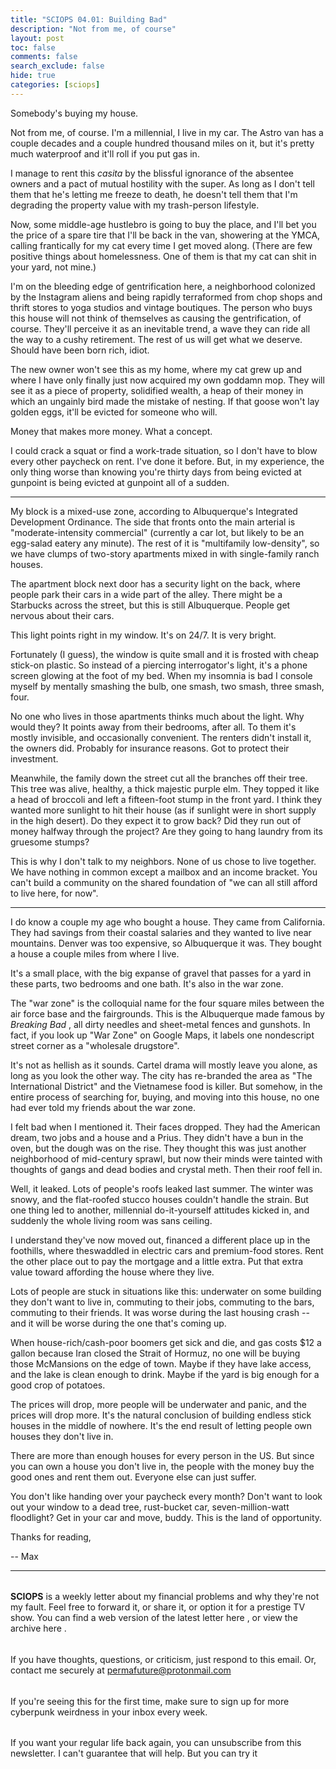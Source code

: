 ```yaml
---
title: "SCIOPS 04.01: Building Bad"
description: "Not from me, of course"
layout: post
toc: false
comments: false
search_exclude: false
hide: true
categories: [sciops]
---
```







 Somebody's buying my house.
 







 Not from me, of course. I'm a millennial, I live in my car. The Astro van has a couple decades and a couple hundred thousand miles on it, but it's pretty much waterproof and it'll roll if you put gas in.
 







 I manage to rent this
 *casita* 
 by the blissful ignorance of the absentee owners and a pact of mutual hostility with the super. As long as I don't tell them that he's letting me freeze to death, he doesn't tell them that I'm degrading the property value with my trash-person lifestyle.
 







 Now, some middle-age hustlebro is going to buy the place, and I'll bet you the price of a spare tire that I'll be back in the van, showering at the YMCA, calling frantically for my cat every time I get moved along. (There are few positive things about homelessness. One of them is that my cat can shit in your yard, not mine.)
 







 I'm on the bleeding edge of gentrification here, a neighborhood colonized by the Instagram aliens and being rapidly terraformed from chop shops and thrift stores to yoga studios and vintage boutiques. The person who buys this house will not think of themselves as causing the gentrification, of course. They'll perceive it as an inevitable trend, a wave they can ride all the way to a cushy retirement. The rest of us will get what we deserve. Should have been born rich, idiot.
 







 The new owner won't see this as my home, where my cat grew up and where I have only finally just now acquired my own goddamn mop. They will see it as a piece of property, solidified wealth, a heap of their money in which an ungainly bird made the mistake of nesting. If that goose won't lay golden eggs, it'll be evicted for someone who will.
 







 Money that makes more money. What a concept.
 







 I could crack a squat or find a work-trade situation, so I don't have to blow every other paycheck on rent. I've done it before. But, in my experience, the only thing worse than knowing you're thirty days from being evicted at gunpoint is being evicted at gunpoint all of a sudden.
 







 ---
 







 My block is a mixed-use zone, according to Albuquerque's Integrated Development Ordinance. The side that fronts onto the main arterial is "moderate-intensity commercial" (currently a car lot, but likely to be an egg-salad eatery any minute). The rest of it is "multifamily low-density", so we have clumps of two-story apartments mixed in with single-family ranch houses.
 







 The apartment block next door has a security light on the back, where people park their cars in a wide part of the alley. There might be a Starbucks across the street, but this is still Albuquerque. People get nervous about their cars.
 







 This light points right in my window. It's on 24/7. It is very bright.
 







 Fortunately (I guess), the window is quite small and it is frosted with cheap stick-on plastic. So instead of a piercing interrogator's light, it's a phone screen glowing at the foot of my bed. When my insomnia is bad I console myself by mentally smashing the bulb, one smash, two smash, three smash, four.
 







 No one who lives in those apartments thinks much about the light. Why would they? It points away from their bedrooms, after all. To them it's mostly invisible, and occasionally convenient. The renters didn't install it, the owners did. Probably for insurance reasons. Got to protect their investment.
 







 Meanwhile, the family down the street cut all the branches off their tree. This tree was alive, healthy, a thick majestic purple elm. They topped it like a head of broccoli and left a fifteen-foot stump in the front yard. I think they wanted more sunlight to hit their house (as if sunlight were in short supply in the high desert). Do they expect it to grow back? Did they run out of money halfway through the project? Are they going to hang laundry from its gruesome stumps?
 







 This is why I don't talk to my neighbors. None of us chose to live together. We have nothing in common except a mailbox and an income bracket. You can't build a community on the shared foundation of "we can all still afford to live here, for now".
 







 ---
 







 I do know a couple my age who bought a house. They came from California. They had savings from their coastal salaries and they wanted to live near mountains. Denver was too expensive, so Albuquerque it was. They bought a house a couple miles from where I live.
 







 It's a small place, with the big expanse of gravel that passes for a yard in these parts, two bedrooms and one bath. It's also in the war zone.
 







 The "war zone" is the colloquial name for the four square miles between the air force base and the fairgrounds. This is the Albuquerque made famous by
 *Breaking Bad* 
 , all dirty needles and sheet-metal fences and gunshots. In fact, if you look up "War Zone" on Google Maps, it labels one nondescript street corner as a "wholesale drugstore".
 







 It's not as hellish as it sounds. Cartel drama will mostly leave you alone, as long as you look the other way. The city has re-branded the area as "The International District" and the Vietnamese food is killer. But somehow, in the entire process of searching for, buying, and moving into this house, no one had ever told my friends about the war zone.
 







 I felt bad when I mentioned it. Their faces dropped. They had the American dream, two jobs and a house and a Prius. They didn't have a bun in the oven, but the dough was on the rise. They thought this was just another neighborhood of mid-century sprawl, but now their minds were tainted with thoughts of gangs and dead bodies and crystal meth. Then their roof fell in.
 







 Well, it leaked. Lots of people's roofs leaked last summer. The winter was snowy, and the flat-roofed stucco houses couldn't handle the strain. But one thing led to another, millennial do-it-yourself attitudes kicked in, and suddenly the whole living room was sans ceiling.
 







 I understand they've now moved out, financed a different place up in the foothills, where theswaddled in electric cars and premium-food stores. Rent the other place out to pay the mortgage and a little extra. Put that extra value toward affording the house where they live.
 







 Lots of people are stuck in situations like this: underwater on some building they don't want to live in, commuting to their jobs, commuting to the bars, commuting to their friends. It was worse during the last housing crash -- and it will be worse during the one that's coming up.
 







 When house-rich/cash-poor boomers get sick and die, and gas costs $12 a gallon because Iran closed the Strait of Hormuz, no one will be buying those McMansions on the edge of town. Maybe if they have lake access, and the lake is clean enough to drink. Maybe if the yard is big enough for a good crop of potatoes.
 







 The prices will drop, more people will be underwater and panic, and the prices will drop more. It's the natural conclusion of building endless stick houses in the middle of nowhere. It's the end result of letting people own houses they don't live in.
 







 There are more than enough houses for every person in the US. But since you can own a house you don't live in, the people with the money buy the good ones and rent them out. Everyone else can just suffer.
 







 You don't like handing over your paycheck every month? Don't want to look out your window to a dead tree, rust-bucket car, seven-million-watt floodlight? Get in your car and move, buddy. This is the land of opportunity.
 







 Thanks for reading,
 







 -- Max
 

  






---


###### 
**SCIOPS** 
 is a weekly letter about my financial problems and why they're not my fault. Feel free to forward it, or share it, or option it for a prestige TV show. You can find a web version of the
 latest letter here
 , or view the
 archive here
 .


###### 
 If you have thoughts, questions, or criticism, just respond to this email. Or, contact me securely at
 permafuture@protonmail.com


###### 
 If you're seeing this for the first time, make sure to
 sign up
 for more  cyberpunk weirdness in your inbox every week.


###### 
 If you want your regular life back again, you can unsubscribe from this newsletter. I can't guarantee that will help. But you can try it



